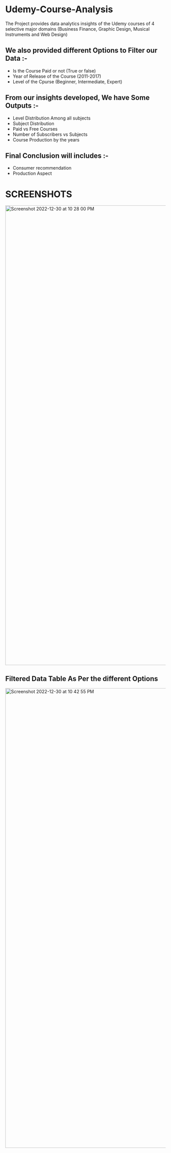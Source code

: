 # Udemy-Course-Analysis

The Project provides data analytics insights of the Udemy courses of 4 selective major domains (Business Finance, Graphic Design, Musical Instruments and Web Design) <br />

## We also provided different Options to Filter our Data :- 
- Is the Course Paid or not (True or false)
- Year of Release of the Course (2011-2017)
- Level of the Cpurse (Beginner, Intermediate, Expert)

## From our insights developed, We have Some Outputs :-
- Level Distribution Among all subjects
-  Subject Distribution
-  Paid vs Free Courses
-  Number of Subscribers vs Subjects
-  Course Production by the years

## Final Conclusion will includes :- 
- Consumer recommendation
- Production Aspect <br />
 
 # SCREENSHOTS
 
<img width="1440" alt="Screenshot 2022-12-30 at 10 28 00 PM" src="https://user-images.githubusercontent.com/88288398/210096713-7aa5085e-8169-47d1-99f1-dbb99e4c8ddd.png">

## Filtered Data Table As Per the different Options

<img width="1440" alt="Screenshot 2022-12-30 at 10 42 55 PM" src="https://user-images.githubusercontent.com/88288398/210097098-c13fee75-4e97-4d1a-a113-b02209cef2a3.png">







